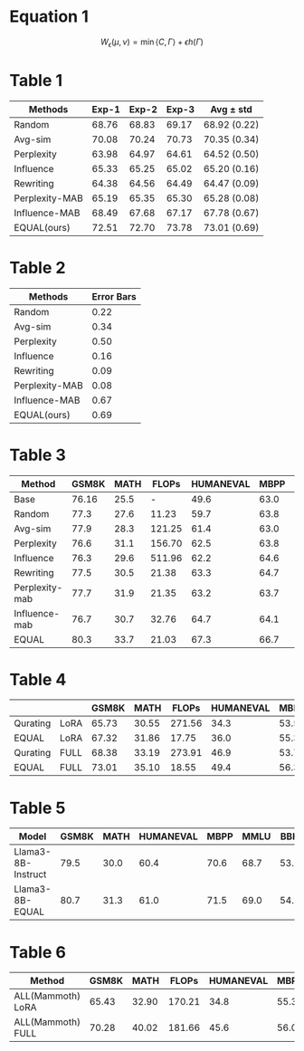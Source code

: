 # Equation 1
$$W_{\epsilon} (\mu, \nu) = \min \langle C, \Gamma \rangle + \epsilon h(\Gamma)$$

# Table 1

| Methods        | Exp-1 | Exp-2 | Exp-3 | Avg ± std     |
|----------------|-------|-------|-------|---------------|
| Random         | 68.76 | 68.83 | 69.17 | 68.92 (0.22)  |
| Avg-sim        | 70.08 | 70.24 | 70.73 | 70.35 (0.34)  |
| Perplexity     | 63.98 | 64.97 | 64.61 | 64.52 (0.50)  |
| Influence      | 65.33 | 65.25 | 65.02 | 65.20 (0.16)  |
| Rewriting      | 64.38 | 64.56 | 64.49 | 64.47 (0.09)  |
| Perplexity-MAB | 65.19 | 65.35 | 65.30 | 65.28 (0.08)  |
| Influence-MAB  | 68.49 | 67.68 | 67.17 | 67.78 (0.67)  |
| EQUAL(ours)    | 72.51 | 72.70 | 73.78 | 73.01 (0.69)  |



# Table 2

| Methods         | Error Bars |
|-----------------|------------|
| Random          | 0.22      |
| Avg-sim         | 0.34      |
| Perplexity      | 0.50      |
| Influence       | 0.16      |
| Rewriting       | 0.09      |
| Perplexity-MAB  | 0.08      |
| Influence-MAB   | 0.67      |
| EQUAL(ours)     | 0.69      |


# Table 3
| Method          | GSM8K | MATH  | FLOPs   | HUMANEVAL | MBPP  | FLOPs   | MMLU  | BBH   | FLOPs   |
|-----------------|-------|-------|---------|-----------|-------|---------|-------|-------|---------|
| Base            | 76.16 | 25.5  | -       | 49.6      | 63.0  | -       | 67.1  | 70.3  | -       |
| Random          | 77.3  | 27.6  | 11.23   | 59.7      | 63.8  | 9.67    | 68.7  | 71.3  | 17.65   |
| Avg-sim         | 77.9  | 28.3  | 121.25  | 61.4      | 63.0  | 67.73   | 67.6  | 70.4  | 231.02  |
| Perplexity      | 76.6  | 31.1  | 156.70  | 62.5      | 63.8  | 73.25   | 68.3  | 72.0  | 302.51  |
| Influence       | 76.3  | 29.6  | 511.96  | 62.2      | 64.6  | 373.51  | 70.3  | 73.8  | 976.96  |
| Rewriting       | 77.5  | 30.5  | 21.38   | 63.3      | 64.7  | 16.96   | 69.7  | 73.3  | 28.10   |
| Perplexity-mab  | 77.7  | 31.9  | 21.35   | 63.2      | 63.7  | 17.01   | 69.1  | 72.2  | 28.23   |
| Influence-mab   | 76.7  | 30.7  | 32.76   | 64.7      | 64.1  | 28.46   | 70.6  | 73.7  | 46.53   |
| EQUAL           | 80.3  | 33.7  | 21.03   | 67.3      | 66.7  | 16.65   | 73.1  | 76.3  | 27.46   |

# Table 4
|               |       | GSM8K | MATH  | FLOPs   | HUMANEVAL | MBPP  | FLOPs   |
|---------------|-------|-------|-------|---------|-----------|-------|---------|
| Qurating | LoRA  | 65.73 | 30.55 | 271.56  | 34.3      | 53.5  | 141.38  |
| EQUAL         | LoRA  | 67.32 | 31.86 | 17.75   | 36.0      | 55.3  | 12.99   |
| Qurating | FULL  | 68.38 | 33.19 | 273.91  | 46.9      | 53.7  | 142.73  |
| EQUAL         | FULL  | 73.01 | 35.10 | 18.55   | 49.4      | 56.3  | 13.50   |


# Table 5
| Model               | GSM8K | MATH  | HUMANEVAL | MBPP  | MMLU  | BBH   |
|---------------------|-------|-------|-----------|-------|-------|-------|
| Llama3-8B-Instruct  | 79.5  | 30.0  | 60.4      | 70.6  | 68.7  | 53.7  |
| Llama3-8B-EQUAL     | 80.7  | 31.3  | 61.0      | 71.5  | 69.0  | 54.6  |


# Table 6
| Method          | GSM8K | MATH  | FLOPs   | HUMANEVAL | MBPP  | FLOPs   | GSM8K | MATH  | FLOPs   | HUMANEVAL | MBPP  | FLOPs   |
|-----------------|-------|-------|---------|-----------|-------|---------|-------|-------|---------|-----------|-------|---------|
| ALL(Mammoth) LoRA | 65.43 | 32.90 | 170.21  | 34.8      | 55.3  | 126.38  | 55.15 | 21.50 | 159.60  | 29.6      | 46.3  | 121.23  |
| ALL(Mammoth) FULL | 70.28 | 40.02 | 181.66  | 45.6      | 56.0  | 143.73  | 62.21 | 26.52 | 176.11  | 35.7      | 47.0  | 134.91  |

